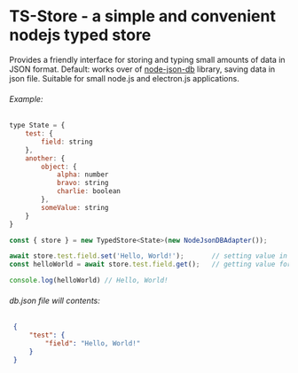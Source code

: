 # TS-Store - a simple and convenient nodejs typed store

Provides a friendly interface for storing and typing small amounts of data in JSON format. 
Default: works over of [node-json-db](https://github.com/Belphemur/node-json-db) library, saving data in json file. 
Suitable for small node.js and electron.js applications.

###### Example:
```js
type State = {
    test: {
        field: string
    },
    another: {
        object: {
            alpha: number
            bravo: string
            charlie: boolean
        },
        someValue: string
    }
}

const { store } = new TypedStore<State>(new NodeJsonDBAdapter());

await store.test.field.set('Hello, World!');       // setting value in json file
const helloWorld = await store.test.field.get();   // getting value form json file

console.log(helloWorld) // Hello, World!

```
###### db.json file will contents:
```json
 {
     "test": {
         "field": "Hello, World!"
     }
 }
```
